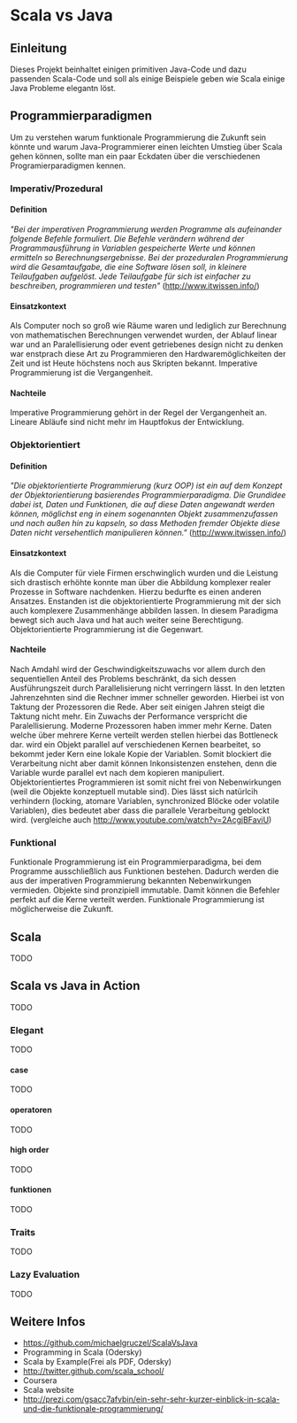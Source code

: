 # Scala vs Java

## Einleitung

Dieses Projekt beinhaltet einigen primitiven Java-Code und dazu
passenden Scala-Code und soll als einige Beispiele geben
wie Scala einige Java Probleme elegantn löst.

## Programmierparadigmen

Um zu verstehen warum funktionale Programmierung die Zukunft
sein könnte und warum Java-Programmierer einen leichten Umstieg über Scala
gehen können, sollte man ein paar Eckdaten über die verschiedenen
Programierparadigmen kennen.

### Imperativ/Prozedural

#### Definition

*"Bei der imperativen Programmierung werden Programme als aufeinander folgende Befehle formuliert.
Die Befehle verändern während der Programmausführung in Variablen gespeicherte Werte und können
ermitteln so Berechnungsergebnisse.
Bei der prozeduralen Programmierung wird die Gesamtaufgabe, die eine Software lösen soll,
in kleinere Teilaufgaben aufgelöst. Jede Teilaufgabe für sich ist einfacher zu beschreiben,
programmieren und testen"* (http://www.itwissen.info/)

#### Einsatzkontext

Als Computer noch so groß wie Räume waren und lediglich zur Berechnung von mathematischen
Berechnungen verwendet wurden, der Ablauf linear war und an Paralellisierung oder event getriebenes
design nicht zu denken war enstprach diese Art zu Programmieren den Hardwaremöglichkeiten der
Zeit und ist Heute höchstens noch aus Skripten bekannt.
Imperative Programmierung ist die Vergangenheit.

#### Nachteile
Imperative Programmierung gehört in der Regel der Vergangenheit an. Lineare Abläufe
sind nicht mehr im Hauptfokus der Entwicklung.

### Objektorientiert

#### Definition

*"Die objektorientierte Programmierung (kurz OOP) ist ein auf dem Konzept der
Objektorientierung basierendes Programmierparadigma.
Die Grundidee dabei ist, Daten und Funktionen, die auf
diese Daten angewandt werden können, möglichst eng in
einem sogenannten Objekt zusammenzufassen und nach
außen hin zu kapseln, so dass Methoden fremder
Objekte diese Daten nicht versehentlich manipulieren
können."* (http://www.itwissen.info/)

#### Einsatzkontext

Als die Computer für viele Firmen erschwinglich wurden und die Leistung sich drastisch erhöhte
konnte man über die Abbildung komplexer realer Prozesse in Software nachdenken. Hierzu bedurfte
es einen anderen Ansatzes. Enstanden ist die objektorientierte Programmierung mit der sich auch
komplexere Zusammenhänge abbilden lassen. In diesem Paradigma bewegt sich auch Java und hat auch
weiter seine Berechtigung.
Objektorientierte Programmierung ist die Gegenwart.

#### Nachteile

Nach Amdahl wird der Geschwindigkeitszuwachs vor allem durch den sequentiellen
Anteil des Problems beschränkt, da sich dessen Ausführungszeit durch
Parallelisierung nicht verringern lässt. In den letzten Jahrenzehnten sind
die Rechner immer schneller geworden. Hierbei ist von Taktung der Prozessoren die Rede.
Aber seit einigen Jahren steigt die Taktung nicht mehr. Ein Zuwachs der
Performance verspricht die Paralellisierung. Moderne Prozessoren haben immer mehr Kerne.
Daten welche über mehrere Kerne verteilt werden stellen hierbei das Bottleneck dar.
wird ein Objekt parallel auf verschiedenen Kernen bearbeitet, so bekommt jeder Kern
eine lokale Kopie der Variablen. Somit blockiert die
Verarbeitung nicht aber damit können Inkonsistenzen enstehen, denn
die Variable wurde parallel evt nach dem kopieren manipuliert.
Objektorientiertes Programmieren ist somit nicht frei von Nebenwirkungen
(weil die Objekte konzeptuell mutable sind).
Dies lässt sich natürlcih verhindern (locking, atomare Variablen,
synchronized Blöcke oder volatile Variablen), dies bedeutet aber dass
die parallele Verarbeitung geblockt wird.
(vergleiche auch http://www.youtube.com/watch?v=2AcgjBFaviU)


### Funktional

Funktionale Programmierung ist ein Programmierparadigma, bei dem Programme ausschließlich aus
Funktionen bestehen. Dadurch werden die aus der imperativen Programmierung bekannten Nebenwirkungen vermieden.
Objekte sind pronzipiell immutable. Damit können die Befehler perfekt auf die Kerne verteilt werden.
Funktionale Programmierung ist möglicherweise die Zukunft.

## Scala

TODO

## Scala vs Java in Action

TODO

### Elegant

TODO

#### case

TODO

#### operatoren

TODO

#### high order

TODO

#### funktionen

TODO

### Traits

TODO

### Lazy Evaluation

TODO

## Weitere Infos

* https://github.com/michaelgruczel/ScalaVsJava
* Programming in Scala (Odersky)
* Scala by Example(Frei als PDF, Odersky)
* http://twitter.github.com/scala_school/
* Coursera
* Scala website
* http://prezi.com/gsacc7afvbin/ein-sehr-sehr-kurzer-einblick-in-scala-und-die-funktionale-programmierung/

